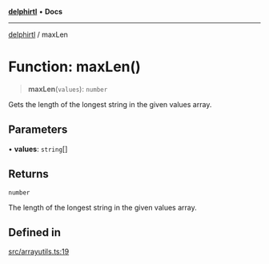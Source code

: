 [**delphirtl**](../README.md) • **Docs**

***

[delphirtl](../globals.md) / maxLen

# Function: maxLen()

> **maxLen**(`values`): `number`

Gets the length of the longest string in the given values array.

## Parameters

• **values**: `string`[]

## Returns

`number`

The length of the longest string in the given values array.

## Defined in

[src/arrayutils.ts:19](https://github.com/chuacw/delphirtl/blob/48cfb097286672c971bbebd46ef739959b561e2a/src/arrayutils.ts#L19)
